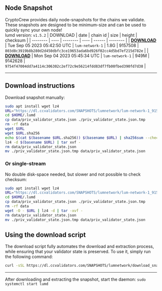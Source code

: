 ## Node Snapshot
CryptoCrew provides daily node-snapshots for the chains we validate. These snapshots are designed to be minimum-size and can be used to quickly sync your own node!  
lumd version: `v1.5.2`
| DOWNLOAD | date | chain id | size | height | checksum |
| -------- | ---- | -------- | ---- | ------ | -------- |
| **[DOWNLOAD](https://dl.ccvalidators.com/SNAPSHOTS/$CHAIN_NAME/lum-network-1_9157508.tar.lz4)** | Tue Sep 05 2023 05:42:50 UTC | `lum-network-1` | 1.8G | 9157508 | `803d8c3919b8b280d2d450dbfc3ce19653ada6bd926f02cc4d5bd7ef215d782e` |
| **[DOWNLOAD](https://dl.ccvalidators.com/SNAPSHOTS/$CHAIN_NAME/lum-network-1_9142628.tar.lz4)** | Mon Sep 04 2023 05:45:34 UTC | `lum-network-1` | 949M | 9142628 | `9754f47004dd7a4114c306302c2ef72c9e56214fdd83df7fb00fbed390fd7d38` |

---

## Download instructions
Download snapshot manually:
```sh
sudo apt install wget lz4
URL="https://dl.ccvalidators.com/SNAPSHOTS/lumnetwork/lum-network-1_9157508.tar.lz4"
cd $HOME/.lumd
cp data/priv_validator_state.json ./priv_validator_state.json.tmp
rm -rf data
wget $URL
wget $URL.sha256
echo $(cat $(basename $URL.sha256)) $(basename $URL) | sha256sum --check
lz4 -d $(basename $URL) | tar xvf -
rm data/priv_validator_state.json
mv ./priv_validator_state.json.tmp data/priv_validator_state.json
```

### Or single-stream
No double disk-space needed, but slower and not possible to check checksum:
```sh
sudo apt install wget lz4
URL="https://dl.ccvalidators.com/SNAPSHOTS/lumnetwork/lum-network-1_9157508.tar.lz4"
cd $HOME/.lumd
cp data/priv_validator_state.json ./priv_validator_state.json.tmp
rm -rf data
wget -O - $URL | lz4 -d | tar -xvf -
rm data/priv_validator_state.json
mv ./priv_validator_state.json.tmp data/priv_validator_state.json
```





## Using the download script

The download script fully automates the download and extraction process, while ensuring that your validator state is preserved. To use it, simply run the following command:
```sh
curl -sSL https://dl.ccvalidators.com/SNAPSHOTS/lumnetwork/download_snapshot.sh | bash
```
---

After downloading and extracting the snapshot, start the daemon: `sudo systemctl start lumd`

